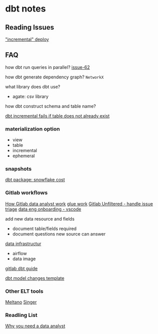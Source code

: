 # dbt notes

## Reading Issues

["incremental" deploy](https://github.com/fishtown-analytics/dbt/issues/48)


## FAQ

how dbt run queries in parallel? [issue-62](https://github.com/fishtown-analytics/dbt/issues/62)

how dbt generate dependency graph? `NetworkX`

what library does dbt use?
- agate: csv library

how dbt construct schema and table name?

[dbt incremental fails if table does not already exist](https://github.com/fishtown-analytics/dbt/issues/130)


### materialization option

- view
- table
- incremental
- ephemeral


### snapshots

[dbt package: snowflake cost](https://gitlab.com/gitlab-data/snowflake_spend)


### Gitlab workflows
 
[How Gitlab data analyst work](https://about.gitlab.com/handbook/business-ops/data-team/#how-we-work)
[glue work](https://www.locallyoptimistic.com/post/glue-work/)
[Gitlab Unfiltered - handle issue triage](https://www.youtube.com/playlist?list=PL05JrBw4t0KrRVTZY33WEHv8SjlA_-keI)
[data eng onboarding - vscode](https://www.youtube.com/watch?v=t5eoNLUl3x0&list=PL05JrBw4t0KrRVTZY33WEHv8SjlA_-keI&index=22&t=0s)

add new data resource and fields
- document table/fields required
- document questions new source can answer

[data infrastructur](https://about.gitlab.com/handbook/business-ops/data-team/data-infrastructure/)
- airflow
- data image

[gitlab dbt guide](https://about.gitlab.com/handbook/business-ops/data-team/dbt-guide/)

[dbt model changes template](https://gitlab.com/gitlab-data/analytics/-/blob/master/.gitlab/merge_request_templates/dbt%20Model%20Changes.md)

### Other ELT tools

[Meltano](https://meltano.com/)
[Singer](https://meltano.com/)

### Readling List
[Why you need a data analyst](https://blog.getdbt.com/the-startup-founder-s-guide-to-analytics/)
